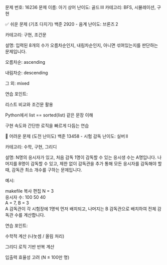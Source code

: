문제 번호: 16236
문제 이름: 아기 상어
난이도: 골드 III
카테고리: BFS, 시뮬레이션, 구현

✅ 쉬운 문제 (기초 다지기)
백준 2920 - 음계
난이도: 브론즈 2

카테고리: 구현, 조건문

설명: 입력된 8개의 수가 오름차순인지, 내림차순인지, 아니면 섞여있는지를 판단하는 문제입니다.

오름차순: ascending

내림차순: descending

그 외: mixed

연습 포인트:

리스트 비교와 조건문 활용

Python에서 list == sorted(list) 같은 문장 이해

구현 속도와 간단한 로직을 빠르게 다듬는 연습

🚀 어려운 문제 (도전 난이도)
백준 13458 - 시험 감독
난이도: 실버 II

카테고리: 수학, 구현, 그리디

설명:
N명의 응시자가 있고, 처음 감독 1명이 감독할 수 있는 응시생 수는 A명입니다.
나머지를 B명이 감독할 수 있고, 제한 없이 감독관을 추가 통해 모든 응시자를 감독해야 할 때, 감독관 최소 개수를 구하는 문제입니다.

예시:

makefile
복사
편집
N = 3  
응시자 수: 100 50 40  
A = 7, B = 3  
A 감독관이 각 시험장에 1명씩 먼저 배치되고, 나머지는 B 감독관으로 배치하여 전체 감독관 수를 계산합니다.

연습 포인트:

수학적 계산 (나눗셈 / 올림 처리)

그리디 로직 기반 반복 계산

입출력 효율성 고려 (N ≤ 100만 명)